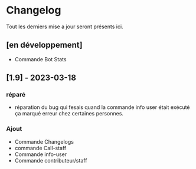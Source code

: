 # Changelog

Tout les derniers mise a jour seront présents ici.
## [en développement]

- Commande Bot Stats

## [1.9] - 2023-03-18

### réparé

- réparation du bug qui fesais quand la commande info user était exécuté ça marqué erreur chez certaines personnes.

### Ajout

- Commande Changelogs
- commande Call-staff
- Commande info-user
- Commande contributeur/staff
